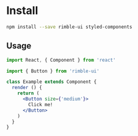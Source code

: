 # Install

```bash
npm install --save rimble-ui styled-components
```

## Usage

```jsx
import React, { Component } from 'react'
```

```jsx
import { Button } from 'rimble-ui'
```

```jsx
class Example extends Component {
  render () {
    return (
      <Button size={'medium'}>
        Click me!
      </Button>
    )
  }
}
```

